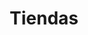 ---
title: Tiendas
quote:
    content: Users do not care about what is inside the box,
             as long as the box does what they need done.
    author: Jef Raskin
    authorPosition: about Human Computer Interfaces
---